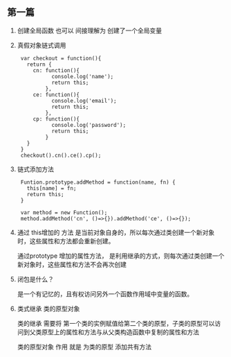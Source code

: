 ## 第一篇

1. 创建全局函数 也可以 间接理解为 创建了一个全局变量

2. 真假对象链式调用
   ``` 
    var checkout = function(){
      return {
        cn: function(){ 
              console.log('name');
              return this;
            },
        ce: function(){
              console.log('email');
              return this;
            },
        cp: function(){
              console.log('password');
              return this;
            }
      }
    }
    checkout().cn().ce().cp();
    ```

3. 链式添加方法
   ```
    Funtion.prototype.addMethod = function(name, fn) {
      this[name] = fn;
      return this;
    }

    var method = new Function();
    method.addMethod('cn', ()=>{}).addMethod('ce', ()=>{});
   ```

4. 通过 this增加的 方法 是当前对象自身的，所以每次通过类创建一个新对象时，这些属性和方法都会重新创建。

    通过prototype 增加的属性方法， 是利用继承的方式，则每次通过类创建一个新对象时，这些属性和方法不会再次创建

5. 闭包是什么？
   
   是一个有记忆的，且有权访问另外一个函数作用域中变量的函数。

6. 类式继承  类的原型对象
     
   类的继承 需要将 第一个类的实例赋值给第二个类的原型，子类的原型可以访问到父类原型上的属性和方法与从父类构造函数中复制的属性和方法
   
   类的原型对象 作用 就是 为类的原型 添加共有方法
